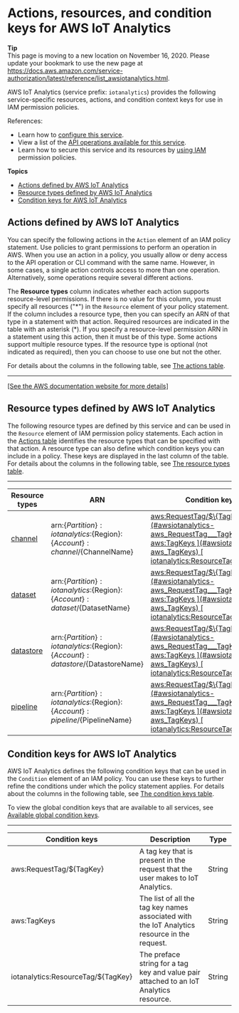 # Actions, resources, and condition keys for AWS IoT Analytics<a name="list_awsiotanalytics"></a>

**Tip**  
This page is moving to a new location on November 16, 2020\. Please update your bookmark to use the new page at [https://docs\.aws\.amazon\.com/service\-authorization/latest/reference/list\_awsiotanalytics\.html](https://docs.aws.amazon.com/service-authorization/latest/reference/list_awsiotanalytics.html)\. 

AWS IoT Analytics \(service prefix: `iotanalytics`\) provides the following service\-specific resources, actions, and condition context keys for use in IAM permission policies\.

References:
+ Learn how to [configure this service](https://docs.aws.amazon.com/iotanalytics/latest/userguide/)\.
+ View a list of the [API operations available for this service](https://docs.aws.amazon.com/iotanalytics/latest/APIReference/)\.
+ Learn how to secure this service and its resources by [using IAM](https://docs.aws.amazon.com/iotanalytics/latest/userguide/getting-started.html#aws-iot-analytics-step-create-role) permission policies\.

**Topics**
+ [Actions defined by AWS IoT Analytics](#awsiotanalytics-actions-as-permissions)
+ [Resource types defined by AWS IoT Analytics](#awsiotanalytics-resources-for-iam-policies)
+ [Condition keys for AWS IoT Analytics](#awsiotanalytics-policy-keys)

## Actions defined by AWS IoT Analytics<a name="awsiotanalytics-actions-as-permissions"></a>

You can specify the following actions in the `Action` element of an IAM policy statement\. Use policies to grant permissions to perform an operation in AWS\. When you use an action in a policy, you usually allow or deny access to the API operation or CLI command with the same name\. However, in some cases, a single action controls access to more than one operation\. Alternatively, some operations require several different actions\.

The **Resource types** column indicates whether each action supports resource\-level permissions\. If there is no value for this column, you must specify all resources \("\*"\) in the `Resource` element of your policy statement\. If the column includes a resource type, then you can specify an ARN of that type in a statement with that action\. Required resources are indicated in the table with an asterisk \(\*\)\. If you specify a resource\-level permission ARN in a statement using this action, then it must be of this type\. Some actions support multiple resource types\. If the resource type is optional \(not indicated as required\), then you can choose to use one but not the other\.

For details about the columns in the following table, see [The actions table](reference_policies_actions-resources-contextkeys.md#actions_table)\.


****  
[\[See the AWS documentation website for more details\]](http://docs.aws.amazon.com/IAM/latest/UserGuide/list_awsiotanalytics.html)

## Resource types defined by AWS IoT Analytics<a name="awsiotanalytics-resources-for-iam-policies"></a>

The following resource types are defined by this service and can be used in the `Resource` element of IAM permission policy statements\. Each action in the [Actions table](#awsiotanalytics-actions-as-permissions) identifies the resource types that can be specified with that action\. A resource type can also define which condition keys you can include in a policy\. These keys are displayed in the last column of the table\. For details about the columns in the following table, see [The resource types table](reference_policies_actions-resources-contextkeys.md#resources_table)\.


****  

| Resource types | ARN | Condition keys | 
| --- | --- | --- | 
|   [ channel ](https://docs.aws.amazon.com/iotanalytics/latest/userguide/welcome.html#aws-iot-analytics-how)  |  arn:$\{Partition\}:iotanalytics:$\{Region\}:$\{Account\}:channel/$\{ChannelName\}  |   [ aws:RequestTag/$\{TagKey\} ](#awsiotanalytics-aws_RequestTag___TagKey_)   [ aws:TagKeys ](#awsiotanalytics-aws_TagKeys)   [ iotanalytics:ResourceTag/$\{TagKey\} ](#awsiotanalytics-iotanalytics_ResourceTag___TagKey_)   | 
|   [ dataset ](https://docs.aws.amazon.com/iotanalytics/latest/userguide/welcome.html#aws-iot-analytics-how)  |  arn:$\{Partition\}:iotanalytics:$\{Region\}:$\{Account\}:dataset/$\{DatasetName\}  |   [ aws:RequestTag/$\{TagKey\} ](#awsiotanalytics-aws_RequestTag___TagKey_)   [ aws:TagKeys ](#awsiotanalytics-aws_TagKeys)   [ iotanalytics:ResourceTag/$\{TagKey\} ](#awsiotanalytics-iotanalytics_ResourceTag___TagKey_)   | 
|   [ datastore ](https://docs.aws.amazon.com/iotanalytics/latest/userguide/welcome.html#aws-iot-analytics-how)  |  arn:$\{Partition\}:iotanalytics:$\{Region\}:$\{Account\}:datastore/$\{DatastoreName\}  |   [ aws:RequestTag/$\{TagKey\} ](#awsiotanalytics-aws_RequestTag___TagKey_)   [ aws:TagKeys ](#awsiotanalytics-aws_TagKeys)   [ iotanalytics:ResourceTag/$\{TagKey\} ](#awsiotanalytics-iotanalytics_ResourceTag___TagKey_)   | 
|   [ pipeline ](https://docs.aws.amazon.com/iotanalytics/latest/userguide/welcome.html#aws-iot-analytics-how)  |  arn:$\{Partition\}:iotanalytics:$\{Region\}:$\{Account\}:pipeline/$\{PipelineName\}  |   [ aws:RequestTag/$\{TagKey\} ](#awsiotanalytics-aws_RequestTag___TagKey_)   [ aws:TagKeys ](#awsiotanalytics-aws_TagKeys)   [ iotanalytics:ResourceTag/$\{TagKey\} ](#awsiotanalytics-iotanalytics_ResourceTag___TagKey_)   | 

## Condition keys for AWS IoT Analytics<a name="awsiotanalytics-policy-keys"></a>

AWS IoT Analytics defines the following condition keys that can be used in the `Condition` element of an IAM policy\. You can use these keys to further refine the conditions under which the policy statement applies\. For details about the columns in the following table, see [The condition keys table](reference_policies_actions-resources-contextkeys.md#context_keys_table)\.

To view the global condition keys that are available to all services, see [Available global condition keys](reference_policies_condition-keys.html#AvailableKeys)\.


****  

| Condition keys | Description | Type | 
| --- | --- | --- | 
|   aws:RequestTag/$\{TagKey\}  | A tag key that is present in the request that the user makes to IoT Analytics\. | String | 
|   aws:TagKeys  | The list of all the tag key names associated with the IoT Analytics resource in the request\. | String | 
|   iotanalytics:ResourceTag/$\{TagKey\}  | The preface string for a tag key and value pair attached to an IoT Analytics resource\. | String | 